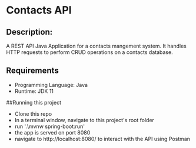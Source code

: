 # Contacts API 

## Description:

A REST API Java Application for a contacts mangement system. It handles HTTP requests to perform CRUD operations on a contacts database.

## Requirements

- Programming Language: Java
- Runtime: JDK 11 


##Running this project
- Clone this repo 
- In a terminal window, navigate to this project's root folder
- run '.\mvnw spring-boot:run'
- the app is served on port 8080 
- navigate to http://localhost:8080/ to interact with the API using Postman
